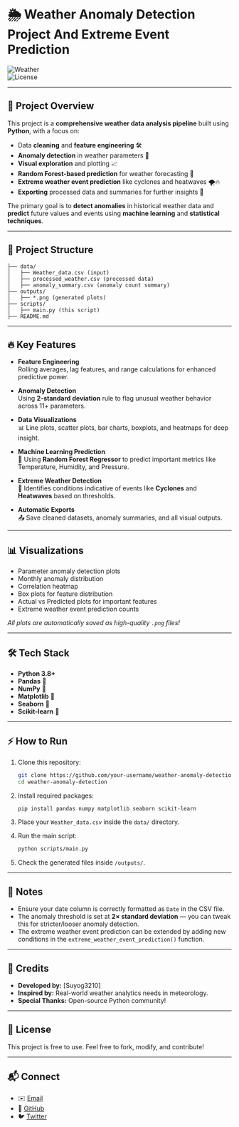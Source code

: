 # 🌦️ Weather Anomaly Detection Project And Extreme Event Prediction

![Weather](https://img.shields.io/badge/Project-Weather%20Analysis-blue)  
![License](https://img.shields.io/badge/License-Free-green)

---

## 📜 Project Overview

This project is a **comprehensive weather data analysis pipeline** built using **Python**, with a focus on:

- Data **cleaning** and **feature engineering** 🛠️
- **Anomaly detection** in weather parameters 🚨
- **Visual exploration** and plotting 📈
- **Random Forest-based prediction** for weather forecasting 🌳
- **Extreme weather event prediction** like cyclones and heatwaves 🌪🔥
- **Exporting** processed data and summaries for further insights 📂

The primary goal is to **detect anomalies** in historical weather data and **predict** future values and events using **machine learning** and **statistical techniques**.

---

## 📂 Project Structure

```
├── data/
│   ├── Weather_data.csv (input)
│   ├── processed_weather.csv (processed data)
│   ├── anomaly_summary.csv (anomaly count summary)
├── outputs/
│   ├── *.png (generated plots)
├── scripts/
│   ├── main.py (this script)
├── README.md
```

---

## 🔥 Key Features

- **Feature Engineering**  
  Rolling averages, lag features, and range calculations for enhanced predictive power.

- **Anomaly Detection**  
  Using **2-standard deviation** rule to flag unusual weather behavior across 11+ parameters.

- **Data Visualizations**  
  📊 Line plots, scatter plots, bar charts, boxplots, and heatmaps for deep insight.

- **Machine Learning Prediction**  
  🎯 Using **Random Forest Regressor** to predict important metrics like Temperature, Humidity, and Pressure.

- **Extreme Weather Detection**  
  🚨 Identifies conditions indicative of events like **Cyclones** and **Heatwaves** based on thresholds.

- **Automatic Exports**  
  📤 Save cleaned datasets, anomaly summaries, and all visual outputs.

---

## 📊 Visualizations

- Parameter anomaly detection plots
- Monthly anomaly distribution
- Correlation heatmap
- Box plots for feature distribution
- Actual vs Predicted plots for important features
- Extreme weather event prediction counts

_All plots are automatically saved as high-quality `.png` files!_

---

## 🛠️ Tech Stack

- **Python 3.8+**
- **Pandas** 🐼
- **NumPy** 🔢
- **Matplotlib** 🎨
- **Seaborn** 🐳
- **Scikit-learn** 🤖

---

## ⚡ How to Run

1. Clone this repository:  
   ```bash
   git clone https://github.com/your-username/weather-anomaly-detection.git
   cd weather-anomaly-detection
   ```

2. Install required packages:  
   ```bash
   pip install pandas numpy matplotlib seaborn scikit-learn
   ```

3. Place your `Weather_data.csv` inside the `data/` directory.

4. Run the main script:  
   ```bash
   python scripts/main.py
   ```

5. Check the generated files inside `/outputs/`.

---

## 📢 Notes

- Ensure your date column is correctly formatted as `Date` in the CSV file.
- The anomaly threshold is set at **2× standard deviation** — you can tweak this for stricter/looser anomaly detection.
- The extreme weather event prediction can be extended by adding new conditions in the `extreme_weather_event_prediction()` function.

---

## 🤝 Credits

- **Developed by:** [Suyog3210]
- **Inspired by:** Real-world weather analytics needs in meteorology.
- **Special Thanks:** Open-source Python community!

---

## 📜 License

This project is free to use.
Feel free to fork, modify, and contribute!

---

## 📬 Connect

- ✉️ [Email](mailto:your-email@example.com)
- 🐙 [GitHub](https://github.com/your-username)
- 🐦 [Twitter](https://twitter.com/your-twitter)

